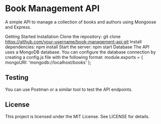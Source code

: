 # Book Management API
A simple API to manage a collection of books and authors using Mongoose and Express.

Getting Started
Installation
Clone the repository: git clone https://github.com/your-username/book-management-api.git
Install dependencies: npm install
Start the server: npm start
Database
The API uses a MongoDB database. You can configure the database connection by creating a config.js file with the following format:
module.exports = {
  mongoURI: 'mongodb://localhost/books'
};

## Testing
You can use Postman or a similar tool to test the API endpoints.

## License
This project is licensed under the MIT License. See LICENSE for details.
